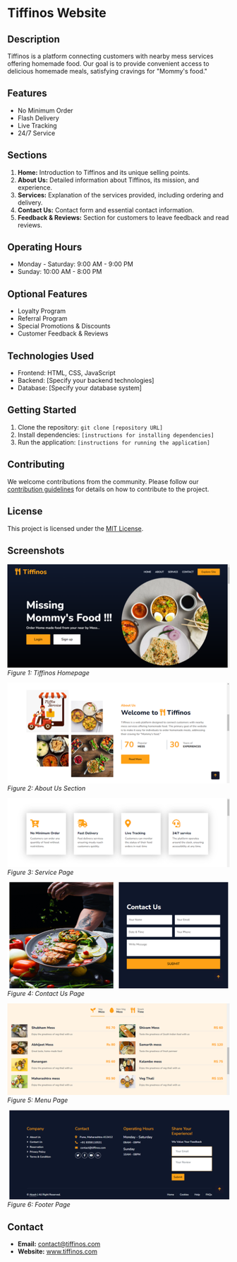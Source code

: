 # Tiffinos Website

## Description

Tiffinos is a platform connecting customers with nearby mess services offering homemade food. Our goal is to provide convenient access to delicious homemade meals, satisfying cravings for "Mommy's food."

## Features

- No Minimum Order
- Flash Delivery
- Live Tracking
- 24/7 Service

## Sections

1. **Home:** Introduction to Tiffinos and its unique selling points.
2. **About Us:** Detailed information about Tiffinos, its mission, and experience.
3. **Services:** Explanation of the services provided, including ordering and delivery.
4. **Contact Us:** Contact form and essential contact information.
5. **Feedback & Reviews:** Section for customers to leave feedback and read reviews.

## Operating Hours

- Monday - Saturday: 9:00 AM - 9:00 PM
- Sunday: 10:00 AM - 8:00 PM

## Optional Features

- Loyalty Program
- Referral Program
- Special Promotions & Discounts
- Customer Feedback & Reviews

## Technologies Used

- Frontend: HTML, CSS, JavaScript
- Backend: [Specify your backend technologies]
- Database: [Specify your database system]

## Getting Started

1. Clone the repository: `git clone [repository URL]`
2. Install dependencies: `[instructions for installing dependencies]`
3. Run the application: `[instructions for running the application]`

## Contributing

We welcome contributions from the community. Please follow our [contribution guidelines](CONTRIBUTING.md) for details on how to contribute to the project.

## License

This project is licensed under the [MIT License](LICENSE).

## Screenshots

![Homepage](img/homeSS.PNG)
_Figure 1: Tiffinos Homepage_

![About Us](img/abtSS.PNG)
_Figure 2: About Us Section_

![Order Confirmation](img/servicesSS.PNG)
_Figure 3: Service Page_

![Order Confirmation](img/contactSS.PNG)
_Figure 4: Contact Us Page_

![Order Confirmation](img/menuSS.PNG)
_Figure 5: Menu Page_

![Order Confirmation](img/footerSS.PNG)
_Figure 6: Footer Page_

## Contact

- **Email:** contact@tiffinos.com
- **Website:** www.tiffinos.com
